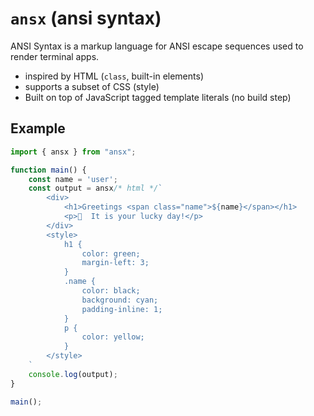 # `ansx` (ansi syntax)

ANSI Syntax is a markup language for ANSI escape sequences used to render terminal apps.

- inspired by HTML (`class`, built-in elements)
- supports a subset of CSS (style)
- Built on top of JavaScript tagged template literals (no build step)

## Example

```js
import { ansx } from "ansx";

function main() {
    const name = 'user';
    const output = ansx/* html */`
        <div>
            <h1>Greetings <span class="name">${name}</span></h1>
            <p>🫡  It is your lucky day!</p>
        </div>
        <style>
            h1 {
                color: green;
                margin-left: 3;
            }
            .name {
                color: black;
                background: cyan;
                padding-inline: 1;
            }
            p {
                color: yellow;
            }
        </style>
    `
    console.log(output);
}

main();
```
